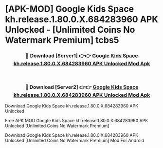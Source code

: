 # [APK-MOD] Google Kids Space kh.release.1.80.0.X.684283960 APK Unlocked - [Unlimited Coins No Watermark Premium] tcbs5



<div align="center">
<h3>🔴 Download [Server1] 👉👉 <a href="https://momento.my/?title=Google_Kids_Space_kh.release.1.80.0.X.684283960_APK_Unlocked">Google Kids Space kh.release.1.80.0.X.684283960 APK Unlocked Mod Apk</a></h3><br>

<h3>🔴 Download [Server2] 👉👉 <a href="https://momento.my/?title=Google_Kids_Space_kh.release.1.80.0.X.684283960_APK_Unlocked">Google Kids Space kh.release.1.80.0.X.684283960 APK Unlocked Mod Apk</a></h3>
</div>



Download Google Kids Space kh.release.1.80.0.X.684283960 APK Unlocked 

Free APK MOD Google Kids Space kh.release.1.80.0.X.684283960 APK Unlocked [Unlimited Coins No Watermark Premium]

Download Google Kids Space kh.release.1.80.0.X.684283960 APK Unlocked [Unlimited Coins No Watermark Premium] Mod For Android
